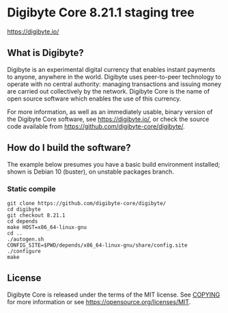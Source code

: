 Digibyte Core 8.21.1 staging tree
=================================

https://digibyte.io/


What is Digibyte?
-----------------

Digibyte is an experimental digital currency that enables instant payments to
anyone, anywhere in the world. Digibyte uses peer-to-peer technology to operate
with no central authority: managing transactions and issuing money are carried
out collectively by the network. Digibyte Core is the name of open source
software which enables the use of this currency.

For more information, as well as an immediately usable, binary version of
the Digibyte Core software, see https://digibyte.io/, or check the source code
available from https://github.com/digibyte-core/digibyte/.


How do I build the software?
----------------------------

The example below presumes you have a basic build environment installed; shown is Debian 10 (buster), on unstable packages branch.

### Static compile

    git clone https://github.com/digibyte-core/digibyte/
    cd digibyte
    git checkout 8.21.1
    cd depends
    make HOST=x86_64-linux-gnu
    cd ..
    ./autogen.sh
    CONFIG_SITE=$PWD/depends/x86_64-linux-gnu/share/config.site ./configure
    make

License
-------

Digibyte Core is released under the terms of the MIT license. See [COPYING](COPYING) for more
information or see https://opensource.org/licenses/MIT.

